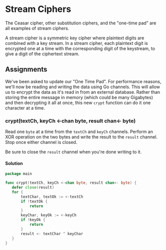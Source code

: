# Stream Ciphers

The Ceasar cipher, other substitution ciphers, and the "one-time pad" are all examples of stream ciphers.

A stream cipher is a symmetric key cipher where plaintext digits are combined with a key stream. In a stream cipher, each plaintext digit is encrypted one at a time with the corresponding digit of the keystream, to give a digit of the ciphertext stream.

## Assignments

We've been asked to update our "One Time Pad". For performance reasons, we'll now be reading and writing the data using Go channels. This will allow us to encrypt the data as it's read in from an external database. Rather than storing the entire message in memory (which could be many Gigabytes) and then decrypting it all at once, this new `crypt` function can do it one character at a time.

### crypt(textCh, keyCh <-chan byte, result chan<- byte)

Read one `byte` at a time from the `textCh` and `keyCh` channels. Perform an XOR operation on the two bytes and write the result to the `result` channel. Stop once either channel is closed.

Be sure to close the `result` channel when you're done writing to it.

#### Solution

 ```go
 package main

func crypt(textCh, keyCh <-chan byte, result chan<- byte) {
	defer close(result)
	for {
		textChar, textOk := <-textCh
		if !textOk {
			return
		}
		keyChar, keyOk := <-keyCh
		if !keyOk {
			return
		}
		result <- textChar ^ keyChar
	}
}
 ```